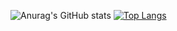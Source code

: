 ![Anurag's GitHub stats](https://github-readme-stats.vercel.app/api?username=tuan1231&show_icons=true&theme=nightowl) 
[![Top Langs](https://github-readme-stats.vercel.app/api/top-langs/?username=tuan1231&layout=compact&theme=nightowl)](https://github.com/anuraghazra/github-readme-stats)
